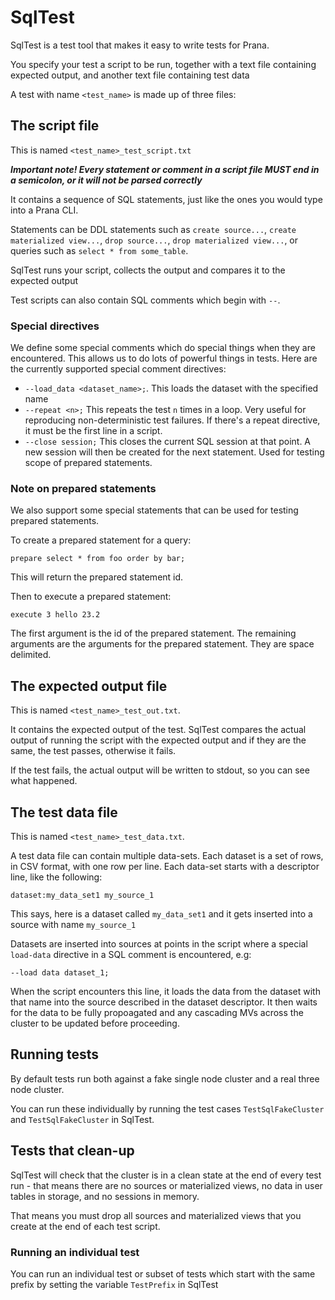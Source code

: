 # SqlTest

SqlTest is a test tool that makes it easy to write tests for Prana.

You specify your test a script to be run, together with a text file containing expected output, and another text file
containing test data

A test with name `<test_name>` is made up of three files:

## The script file

This is named `<test_name>_test_script.txt`

***Important note! Every statement or comment in a script file MUST end in a semicolon, or it will not be parsed
correctly***

It contains a sequence of SQL statements, just like the ones you would type into a Prana CLI.

Statements can be DDL statements such as `create source...`, `create materialized view...`, `drop source...`,
`drop materialized view...`, or queries such as `select * from some_table`.

SqlTest runs your script, collects the output and compares it to the expected output

Test scripts can also contain SQL comments which begin with `--`.

### Special directives

We define some special comments which do special things when they are encountered. This allows us to do lots of powerful
things in tests. Here are the currently supported special comment directives:

* `--load_data <dataset_name>;`. This loads the dataset with the specified name
* `--repeat <n>;` This repeats the test `n` times in a loop. Very useful for reproducing non-deterministic test
  failures. If there's a repeat directive, it must be the first line in a script.
* `--close session;` This closes the current SQL session at that point. A new session will then be created for the next
  statement. Used for testing scope of prepared statements.

### Note on prepared statements

We also support some special statements that can be used for testing prepared statements.

To create a prepared statement for a query:

```
prepare select * from foo order by bar;
```

This will return the prepared statement id.

Then to execute a prepared statement:

```
execute 3 hello 23.2
```

The first argument is the id of the prepared statement. The remaining arguments are the arguments for the prepared
statement. They are space delimited.

## The expected output file

This is named `<test_name>_test_out.txt`.

It contains the expected output of the test. SqlTest compares the actual output of running the script with the expected
output and if they are the same, the test passes, otherwise it fails.

If the test fails, the actual output will be written to stdout, so you can see what happened.

## The test data file

This is named `<test_name>_test_data.txt`.

A test data file can contain multiple data-sets. Each dataset is a set of rows, in CSV format, with one row per line.
Each data-set starts with a descriptor line, like the following:

```
dataset:my_data_set1 my_source_1
```

This says, here is a dataset called `my_data_set1` and it gets inserted into a source with name `my_source_1`

Datasets are inserted into sources at points in the script where a special `load-data` directive in a SQL comment is
encountered, e.g:

```
--load data dataset_1;
```

When the script encounters this line, it loads the data from the dataset with that name into the source described in the
dataset descriptor. It then waits for the data to be fully propoagated and any cascading MVs across the cluster to be
updated before proceeding.

## Running tests

By default tests run both against a fake single node cluster and a real three node cluster.

You can run these individually by running the test cases `TestSqlFakeCluster` and `TestSqlFakeCluster` in SqlTest.

## Tests that clean-up

SqlTest will check that the cluster is in a clean state at the end of every test run - that means there are no sources
or materialized views, no data in user tables in storage, and no sessions in memory.

That means you must drop all sources and materialized views that you create at the end of each test script.

### Running an individual test

You can run an individual test or subset of tests which start with the same prefix by setting the variable `TestPrefix`
in SqlTest
